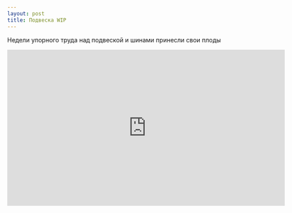 ```yaml
---
layout: post
title: Подвеска WIP
---
```


Недели упорного труда над подвеской и шинами принесли свои плоды
<div class="vk-width-responsive">
<iframe src="https://vk.com/video_ext.php?oid=-25925632&id=171073849&hash=b5a9511d1accd35f" width="640" height="360" frameborder="0" allowfullscreen></iframe>
</div>